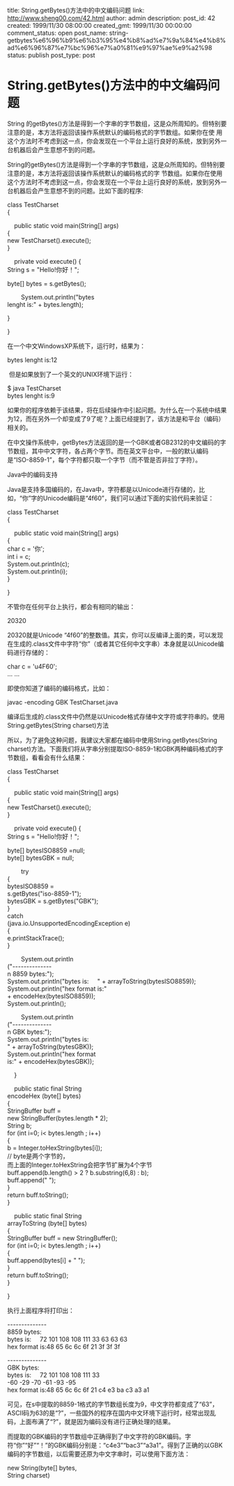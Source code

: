 title: String.getBytes()方法中的中文编码问题
link: http://www.sheng00.com/42.html
author: admin
description: 
post_id: 42
created: 1999/11/30 08:00:00
created_gmt: 1999/11/30 00:00:00
comment_status: open
post_name: string-getbytes%e6%96%b9%e6%b3%95%e4%b8%ad%e7%9a%84%e4%b8%ad%e6%96%87%e7%bc%96%e7%a0%81%e9%97%ae%e9%a2%98
status: publish
post_type: post

# String.getBytes()方法中的中文编码问题

String 的getBytes()方法是得到一个字串的字节数组，这是众所周知的。但特别要注意的是，本方法将返回该操作系统默认的编码格式的字节数组。如果你在使 用这个方法时不考虑到这一点，你会发现在一个平台上运行良好的系统，放到另外一台机器后会产生意想不到的问题。

String的getBytes()方法是得到一个字串的字节数组，这是众所周知的。但特别要注意的是，本方法将返回该操作系统默认的编码格式的字 节数组。如果你在使用这个方法时不考虑到这一点，你会发现在一个平台上运行良好的系统，放到另外一台机器后会产生意想不到的问题。比如下面的程序:

class TestCharset    
{

    public static void main(String[] args)    
{   
new TestCharset().execute();   
}

    private void execute() {   
String s = "Hello!你好！";   
  
byte[] bytes = s.getBytes();

        System.out.println("bytes   
lenght is:" \+ bytes.length);

  
}

}

在一个中文WindowsXP系统下，运行时，结果为：

bytes lenght is:12

 但是如果放到了一个英文的UNIX环境下运行：

$ java TestCharset  
bytes lenght is:9

如果你的程序依赖于该结果，将在后续操作中引起问题。为什么在一个系统中结果为12，而在另外一个却变成了9了呢？上面已经提到了，该方法是和平台（编码）相关的。

在中文操作系统中，getBytes方法返回的是一个GBK或者GB2312的中文编码的字节数组，其中中文字符，各占两个字节。而在英文平台中，一般的默认编码是“ISO-8859-1”，每个字符都只取一个字节（而不管是否非拉丁字符）。

Java中的编码支持

Java是支持多国编码的，在Java中，字符都是以Unicode进行存储的，比如，“你”字的Unicode编码是“4f60”，我们可以通过下面的实验代码来验证：

class TestCharset    
{

    public static void main(String[] args)    
{   
char c = '你';   
int i = c;   
System.out.println(c);   
System.out.println(i);   
}

}

不管你在任何平台上执行，都会有相同的输出：

20320

20320就是Unicode “4f60”的整数值。其实，你可以反编译上面的类，可以发现在生成的.class文件中字符“你”（或者其它任何中文字串）本身就是以Unicode编码进行存储的：

char c = 'u4F60';   
... ...

即使你知道了编码的编码格式，比如：

javac -encoding GBK TestCharset.java

编译后生成的.class文件中仍然是以Unicode格式存储中文字符或字符串的。使用String.getBytes(String charset)方法

所以，为了避免这种问题，我建议大家都在编码中使用String.getBytes(String charset)方法。下面我们将从字串分别提取ISO-8859-1和GBK两种编码格式的字节数组，看看会有什么结果：

  
class TestCharset    
{

    public static void main(String[] args)    
{   
new TestCharset().execute();   
}

    private void execute() {   
String s = "Hello!你好！";   
  
byte[] bytesISO8859 =null;   
byte[] bytesGBK = null;

        try   
{   
bytesISO8859 =   
s.getBytes("iso-8859-1");   
bytesGBK = s.getBytes("GBK");   
}   
catch   
(java.io.UnsupportedEncodingException e)   
{   
e.printStackTrace();   
}

        System.out.println  
("\--------------  
n 8859 bytes:");   
System.out.println("bytes is:     " \+ arrayToString(bytesISO8859));   
System.out.println("hex format is:"  
\+ encodeHex(bytesISO8859));   
System.out.println();

        System.out.println  
("\--------------  
n GBK bytes:");   
System.out.println("bytes is:      
" \+ arrayToString(bytesGBK));   
System.out.println("hex format  
is:" \+ encodeHex(bytesGBK));

    }

    public static final String   
encodeHex (byte[] bytes)  
{   
StringBuffer buff =   
new StringBuffer(bytes.length * 2);   
String b;   
for (int i=0; i< bytes.length ; i++)   
{   
b = Integer.toHexString(bytes[i]);    
// byte是两个字节的，  
而上面的Integer.toHexString会把字节扩展为4个字节   
buff.append(b.length() > 2 ? b.substring(6,8) : b);    
buff.append(" ");   
}   
return buff.toString();   
}

    public static final String   
arrayToString (byte[] bytes)  
{   
StringBuffer buff = new StringBuffer();   
for (int i=0; i< bytes.length ; i++)   
{   
buff.append(bytes[i] + " ");   
}   
return buff.toString();   
}

}

执行上面程序将打印出：

\--------------   
8859 bytes:   
bytes is:     72 101 108 108 111 33 63 63 63   
hex format is:48 65 6c 6c 6f 21 3f 3f 3f

\--------------   
GBK bytes:   
bytes is:     72 101 108 108 111 33   
-60 -29 -70 -61 -93 -95   
hex format is:48 65 6c 6c 6f 21 c4 e3 ba c3 a3 a1

可见，在s中提取的8859-1格式的字节数组长度为9，中文字符都变成了“63”，ASCII码为63的是“?”，一些国外的程序在国内中文环境下运行时，经常出现乱码，上面布满了“?”，就是因为编码没有进行正确处理的结果。

而提取的GBK编码的字节数组中正确得到了中文字符的GBK编码。字符“你”“好”“！”的GBK编码分别是：“c4e3”“bac3”“a3a1”。得到了正确的以GBK编码的字节数组，以后需要还原为中文字串时，可以使用下面方法：

new String(byte[] bytes,   
String charset)
